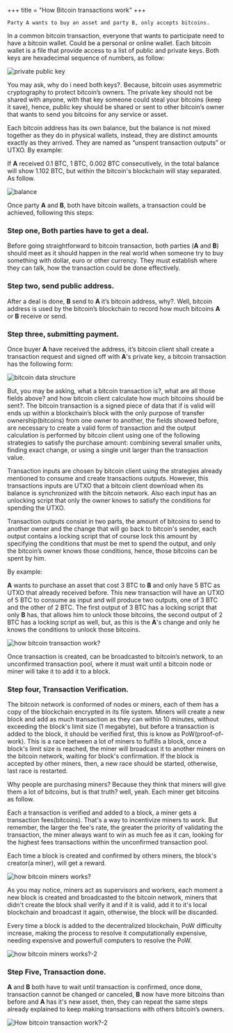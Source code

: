 +++
title = "How Bitcoin transactions work"
+++


`Party A wants to buy an asset and party B, only accepts bitcoins.`

In a common bitcoin transaction, everyone that wants to participate need to have a bitcoin wallet. Could be a personal or online wallet. Each bitcoin wallet is a file that provide access to a list of public and private keys. Both keys are hexadecimal sequence of numbers, as follow:

![private public key](/user-guides/bitcoin/private-public-key.png)


You may ask, why do i need both keys?. Because, bitcoin uses asymmetric cryptography to protect bitcoin’s owners.  The private key should not be shared with anyone, with that key someone could steal your bitcoins (keep it save), hence, public key should be shared or sent to other bitcoin’s owner that wants to send you bitcoins for any service or asset.

Each bitcoin address has its own balance, but the balance is not mixed together as they do in physical wallets,  instead, they are distinct amounts exactly as they arrived.  They are named as “unspent transaction outputs” or UTXO. By example:

If **A** received 0.1 BTC, 1 BTC, 0.002 BTC consecutively, in the total balance will show 1.102 BTC, but within the bitcoin's blockchain will stay separated. As follow.

![balance](/user-guides/bitcoin/balance.png)

Once party **A** and **B**, both have bitcoin wallets, a transaction could be achieved, following this steps:


### Step one, Both parties have to get a deal.

Before going straightforward to bitcoin transaction, both parties (**A** and **B**) should meet as it should happen in the real world when someone try to buy something with dollar, euro or other currency. They must establish where they can talk, how the transaction could be done effectively.


### Step two, send public address.

After a deal is done, **B** send to **A**  it’s bitcoin address, why?. Well, bitcoin address is used by the bitcoin’s blockchain to record how much bitcoins **A** or **B** receive or send.


### Step three, submitting payment.

Once buyer **A** have received the address, it’s bitcoin client shall create a transaction request and signed off with **A**'s private key, a bitcoin transaction has the following form:

![bitcoin data structure](/user-guides/bitcoin/bitcoin-data-structure.jpg)

But, you may be asking, what a bitcoin transaction is?, what are all those fields above? and how bitcoin client calculate how much bitcoins should be sent?. The bitcoin transaction is a signed piece of data that if is valid will ends up within a blockchain’s block with the only purpose of transfer ownership(bitcoins) from one owner to another, the fields showed before, are necessary to create a valid form of transaction and the output calculation is performed by bitcoin client using one of the following strategies to satisfy the purchase amount: combining several smaller units, finding exact change, or using a single unit larger than the transaction value.

Transaction inputs are chosen by bitcoin client using the strategies already mentioned to consume and create transactions outputs. However, this transactions inputs are UTXO that a bitcoin client download when its balance is synchronized with the bitcoin network. Also each input has an unlocking script that only the owner knows to satisfy the conditions for spending the UTXO.

Transaction outputs consist in two parts, the amount of bitcoins to send to another owner and the change that will go back to bitcoin's sender, each output contains a locking script that of course lock this amount by specifying the conditions that must be met to spend the output, and  only the bitcoin’s owner knows those conditions, hence, those bitcoins can be spent by him.

By example:

**A** wants to purchase an asset that cost 3 BTC to **B** and only have 5 BTC as UTXO that already received before. This new transaction will have an UTXO of 5 BTC to consume as input and will produce two outputs, one of 3 BTC and the other of 2 BTC. The first output of 3 BTC has a locking script that only **B** has, that allows him to unlock those bitcoins, the second output of 2 BTC has a locking script as well, but, as this is the **A**'s change and only he knows the conditions to unlock those bitcoins.

![how bitcoin transaction work?](/user-guides/bitcoin/how-bitcoin-transaction-work.jpg)

Once transaction is created, can be broadcasted to bitcoin’s network, to an unconfirmed transaction pool, where it must wait until a bitcoin node or miner will take it to add it to a block.


### Step four, Transaction Verification.

The bitcoin network is conformed of nodes or miners, each of them has a copy of the blockchain encrypted in its file system. Miners will create a new block and add as much transaction as they can within 10 minutes, without exceeding the block's limit size (1 megabyte), but before a transaction is added to the block, it should be verified first, this is know as PoW(proof-of-work). This is a race between a lot of miners to fulfills a block, once a block's limit size is reached, the miner will broadcast it to another miners on the bitcoin network, waiting for block's confirmation. If the block is accepted by other miners, then, a new race should be started, otherwise, last race is restarted.

Why people are purchasing miners? Because they think that miners will give them a lot of bitcoins, but is that truth? well, yeah. Each miner get bitcoins as follow.

Each a transaction is verified and added to a block, a miner gets a transaction fees(bitcoins). That's a way to incentivize miners to work. But remember, the larger the fee's rate, the greater the priority of validating the transaction, the miner always want to win as much fee as it can, looking for the highest fees transactions within the unconfirmed transaction pool.

Each time a block is created and confirmed by others miners, the block's creator(a miner), will get a reward.

![how bitcoin miners works?](/user-guides/bitcoin/how-bitcoin-miners-works.jpg)

As you may notice, miners act as supervisors and workers, each moment a new block is created and broadcasted to the bitcoin network, miners that didn't create the block shall verify it and if it is valid, add it to it's local blockchain and broadcast it again, otherwise, the block will be discarded.

Every time a block is added to the decentralized blockchain, PoW difficulty increase, making the process to resolve it computationally expensive, needing expensive and powerfull computers to resolve the PoW.

![how bitcoin miners works?-2](/user-guides/bitcoin/how-bitcoin-miners-works-2.jpg)


### Step Five, Transaction done.

**A** and **B** both have to wait until transaction is confirmed, once done, transaction cannot be changed or canceled, **B** now have more bitcoins than before and **A** has it's new asset, then, they can repeat the same steps already explained to keep making transactions with others bitcoin’s owners.

![How bitcoin transaction work?-2](/user-guides/bitcoin/How-bitcoin-transaction-work-2.png)

